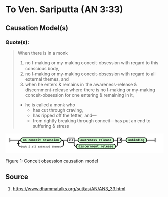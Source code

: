 # To Ven. Sariputta (AN 3:33)

## Causation Model(s)

### Quote(s):
> When there is in a monk 
>    1. no I-making or my-making conceit-obsession with regard to this conscious body, 
>    2. no I-making or my-making conceit-obsession with regard to all external themes, and 
>    3. when he enters & remains in the awareness-release & discernment-release where there is no I-making or my-making conceit-obsession for one entering & remaining in it, 
>    * he is called a monk who 
>       * has cut through craving, 
>       * has ripped off the fetter, and—
>       * from rightly breaking through conceit—has put an end to suffering & stress


![Conceit obsession causation model](./Conceit-obsession-causation-model.svg)

Figure 1: Conceit obsession causation model


## Source
1. https://www.dhammatalks.org/suttas/AN/AN3_33.html